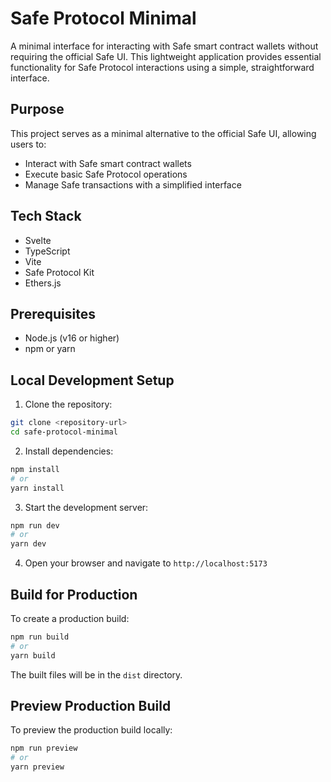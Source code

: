 # Safe Protocol Minimal

A minimal interface for interacting with Safe smart contract wallets without requiring the official Safe UI. This lightweight application provides essential functionality for Safe Protocol interactions using a simple, straightforward interface.

## Purpose

This project serves as a minimal alternative to the official Safe UI, allowing users to:
- Interact with Safe smart contract wallets
- Execute basic Safe Protocol operations
- Manage Safe transactions with a simplified interface

## Tech Stack

- Svelte
- TypeScript
- Vite
- Safe Protocol Kit
- Ethers.js

## Prerequisites

- Node.js (v16 or higher)
- npm or yarn

## Local Development Setup

1. Clone the repository:
```bash
git clone <repository-url>
cd safe-protocol-minimal
```

2. Install dependencies:
```bash
npm install
# or
yarn install
```

3. Start the development server:
```bash
npm run dev
# or
yarn dev
```

4. Open your browser and navigate to `http://localhost:5173`

## Build for Production

To create a production build:

```bash
npm run build
# or
yarn build
```

The built files will be in the `dist` directory.

## Preview Production Build

To preview the production build locally:

```bash
npm run preview
# or
yarn preview
```
